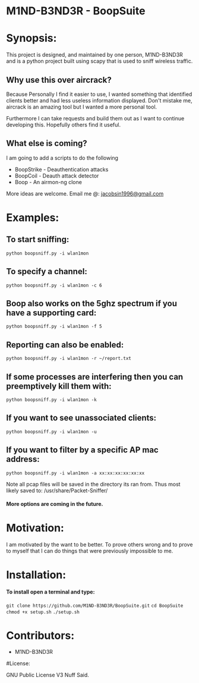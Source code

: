 M1ND-B3ND3R - BoopSuite
===

# Synopsis:

This project is designed, and maintained by one person, M1ND-B3ND3R and is
a python project built using scapy that is used to sniff wireless traffic.

## Why use this over aircrack?

Because Personally I find it easier to use, I wanted something that
identified clients better and had less useless information displayed.
Don't mistake me, aircrack is an amazing tool but I wanted a more
personal tool.

Furthermore I can take requests and build them out as I want to continue
developing this. Hopefully others find it useful.

## What else is coming?

I am going to add a scripts to do the following
+ BoopStrike - Deauthentication attacks
+ BoopCoil   - Deauth attack detector
+ Boop       - An airmon-ng clone

More ideas are welcome.
Email me @: jacobsin1996@gmail.com

# Examples:

## To start sniffing:

`python boopsniff.py -i wlan1mon`

## To specify a channel:

`python boopsniff.py -i wlan1mon -c 6`

## Boop also works on the 5ghz spectrum if you have a supporting card:

`python boopsniff.py -i wlan1mon -f 5`

## Reporting can also be enabled:

`python boopsniff.py -i wlan1mon -r ~/report.txt`

## If some processes are interfering then you can preemptively kill them with:

`python boopsniff.py -i wlan1mon -k`

## If you want to see unassociated clients:

`python boopsniff.py -i wlan1mon -u`

## If you want to filter by a specific AP mac address:

`python boopsniff.py -i wlan1mon -a xx:xx:xx:xx:xx:xx`

Note all pcap files will be saved in the directory its ran from.
Thus most likely saved to: /usr/share/Packet-Sniffer/

#### More options are coming in the future.


# Motivation:


I am motivated by the want to be better. To prove others wrong and to prove
to myself that I can do things that were previously impossible to me.


# Installation:

#### To install open a terminal and type:

`git clone https://github.com/M1ND-B3ND3R/BoopSuite.git`
`cd BoopSuite`
`chmod +x setup.sh`
`./setup.sh`

# Contributors:

+ M1ND-B3ND3R


#License:

GNU Public License V3
Nuff Said.
